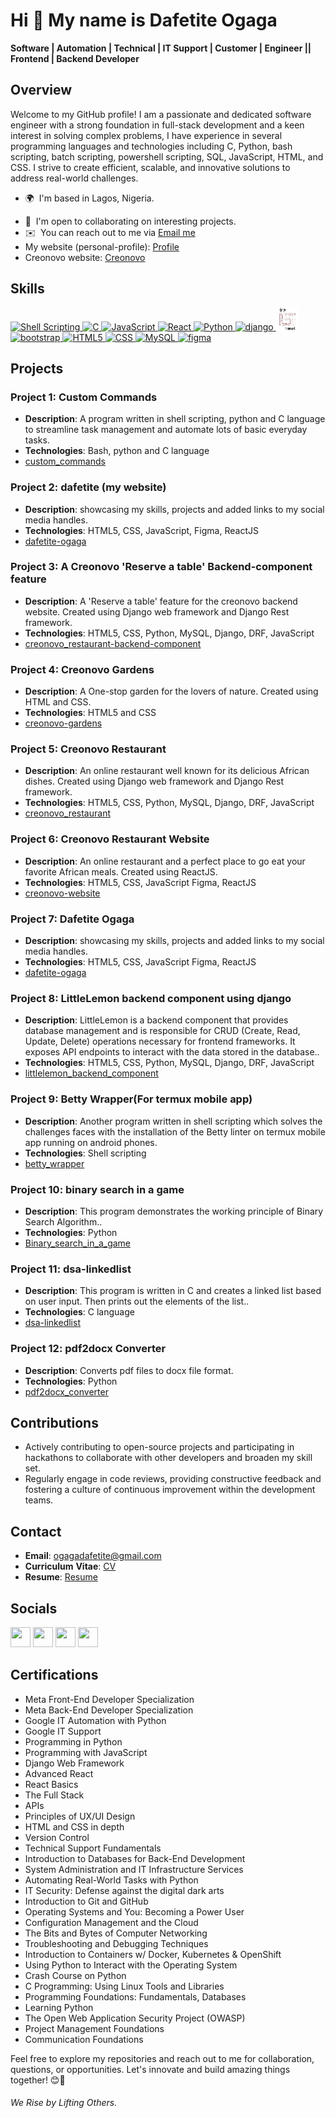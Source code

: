 # Hi 👋 My name is Dafetite Ogaga
**Software | Automation | Technical | IT Support | Customer | Engineer || Frontend | Backend Developer**

## Overview
Welcome to my GitHub profile! I am a passionate and dedicated software engineer with a strong foundation in full-stack development and a keen interest in solving complex problems, I have experience in several programming languages and technologies including C, Python, bash scripting, batch scripting, powershell scripting, SQL, JavaScript, HTML, and CSS. I strive to create efficient, scalable, and innovative solutions to address real-world challenges.

* 🌍  I'm based in Lagos, Nigeria.
<!-- * 🖥️  See my blog at [hashnode](https://sophiaintech.hashnode.dev/) -->

* 🤝  I'm open to collaborating on interesting projects.
* ✉️  You can reach out to me via [Email me](mailto:ogagadafetite@gmail.com)
* My website (personal-profile): [Profile](https://dafetiteogaga.github.io/dafetite/)
* Creonovo website: [Creonovo](https://dafetiteogaga.github.io/dafetite/)

## Skills
<p>
<a href="https://www.gnu.org/software/bash/" target="_blank" rel="noreferrer">
  <img src="https://d33wubrfki0l68.cloudfront.net/306f655dcc33cc3d958cab80d78d3f2da427974c/a2bd8/img/logo/svg/full_colored_dark.svg" width="36" height="36" alt="Shell Scripting" />
</a>
<a href="https://docs.microsoft.com/en-us/cpp/?view=msvc-170" target="_blank" rel="noreferrer"><img src="https://raw.githubusercontent.com/danielcranney/readme-generator/main/public/icons/skills/c-colored.svg" width="36" height="36" alt="C" />
</a>
<a href="https://developer.mozilla.org/en-US/docs/Web/JavaScript" target="_blank" rel="noreferrer"><img src="https://raw.githubusercontent.com/danielcranney/readme-generator/main/public/icons/skills/javascript-colored.svg" width="36" height="36" alt="JavaScript" />
</a>
<a href="https://developer.mozilla.org/en-US/docs/Web/JavaScript" target="_blank" rel="noreferrer"><img src="https://cdn.jsdelivr.net/gh/devicons/devicon/icons/react/react-original.svg" width="36" height="36" alt="React" />
</a>
<a href="https://www.python.org/" target="_blank" rel="noreferrer"><img src="https://raw.githubusercontent.com/danielcranney/readme-generator/main/public/icons/skills/python-colored.svg" width="36" height="36" alt="Python" />
</a>
<a href="https://www.python.org/" target="_blank" rel="noreferrer"><img src="https://static.djangoproject.com/img/logos/django-logo-positive.svg" width="36" height="36" alt="django" />
</a>
<a href="https://www.python.org/" target="_blank" rel="noreferrer"><img src="https://raw.githubusercontent.com/encode/django-rest-framework/master/docs/img/logo.png" width="36" height="36" alt="django" />
</a>
<a href="https://developer.mozilla.org/en-US/docs/Glossary/HTML5" target="_blank" rel="noreferrer"><img src="https://getbootstrap.com/docs/5.3/assets/brand/bootstrap-logo.svg" width="36" height="36" alt="bootstrap" />
</a>
<a href="https://developer.mozilla.org/en-US/docs/Glossary/HTML5" target="_blank" rel="noreferrer"><img src="https://raw.githubusercontent.com/danielcranney/readme-generator/main/public/icons/skills/html5-colored.svg" width="36" height="36" alt="HTML5" />
</a>
<a href="https://developer.mozilla.org/en-US/docs/Glossary/HTML5" target="_blank" rel="noreferrer"><img src="https://cdn.jsdelivr.net/gh/devicons/devicon/icons/css3/css3-original-wordmark.svg" width="36" height="36" alt="CSS" />
</a>
<a href="https://www.mysql.com/" target="_blank" rel="noreferrer"><img src="https://raw.githubusercontent.com/danielcranney/readme-generator/main/public/icons/skills/mysql-colored.svg" width="36" height="36" alt="MySQL" />
</a>
<a href="https://www.mysql.com/" target="_blank" rel="noreferrer"><img src="https://upload.wikimedia.org/wikipedia/commons/3/33/Figma-logo.svg" width="36" height="36" alt="figma" />
</a>
</p>

<!-- <a href="https://github.com/DafetiteOgaga" align="left"><img src="https://github-readme-stats.vercel.app/api/top-langs/?username=DafetiteOgaga&langs_count=10&title_color=a855f7&text_color=ffffff&icon_color=0891b2&bg_color=1c1917&hide_border=true&locale=en&custom_title=Top%20%Languages" alt="Top Languages" /></a> -->

## Projects
### Project 1: Custom Commands
- **Description**: A program written in shell scripting, python and C language to streamline task management and automate lots of basic everyday tasks.
- **Technologies**: Bash, python and C language
- [custom_commands](https://github.com/DafetiteOgaga/custom_commands)

### Project 2: dafetite (my website)
- **Description**: showcasing my skills, projects and added links to my social media handles.
- **Technologies**: HTML5, CSS, JavaScript, Figma, ReactJS
- [dafetite-ogaga](https://github.com/DafetiteOgaga/dafetite)

### Project 3: A Creonovo 'Reserve a table' Backend-component feature
- **Description**: A 'Reserve a table' feature for the creonovo backend website.
Created using Django web framework and Django Rest framework.
- **Technologies**: HTML5, CSS, Python, MySQL, Django, DRF, JavaScript
- [creonovo_restaurant-backend-component](https://github.com/DafetiteOgaga/creonovo_restaurant-backend-component)

### Project 4: Creonovo Gardens
- **Description**: A One-stop garden for the lovers of nature.
Created using HTML and CSS.
- **Technologies**: HTML5 and CSS
- [creonovo-gardens](https://github.com/DafetiteOgaga/creonovo-gardens)

### Project 5: Creonovo Restaurant
- **Description**: An online restaurant well known for its delicious African dishes.
Created using Django web framework and Django Rest framework.
- **Technologies**: HTML5, CSS, Python, MySQL, Django, DRF, JavaScript
- [creonovo_restaurant](https://github.com/DafetiteOgaga/creonovo_restaurant)

### Project 6: Creonovo Restaurant Website
- **Description**: An online restaurant and a perfect place to go eat your favorite African meals.
Created using ReactJS.
- **Technologies**: HTML5, CSS, JavaScript Figma, ReactJS
- [creonovo-website](https://github.com/DafetiteOgaga/creonovo-website)

### Project 7: Dafetite Ogaga
- **Description**: showcasing my skills, projects and added links to my social media handles.
- **Technologies**: HTML5, CSS, JavaScript Figma, ReactJS
- [dafetite-ogaga](https://github.com/DafetiteOgaga/dafetite-ogaga)

### Project 8: LittleLemon backend component using django
- **Description**: LittleLemon is a backend component that provides database management and is responsible for CRUD (Create, Read, Update, Delete) operations necessary for frontend frameworks. It exposes API endpoints to interact with the data stored in the database..
- **Technologies**: HTML5, CSS, Python, MySQL, Django, DRF, JavaScript
- [littlelemon_backend_component](https://github.com/DafetiteOgaga/littlelemon_backend_component)

### Project 9: Betty Wrapper(For termux mobile app)
- **Description**: Another program written in shell scripting which solves the challenges faces with the installation of the Betty linter on termux mobile app running on android phones.
- **Technologies**: Shell scripting
- [betty_wrapper](https://github.com/DafetiteOgaga/betty_wrapper)

### Project 10: binary search in a game
- **Description**: This program demonstrates the working principle of Binary Search Algorithm..
- **Technologies**: Python
- [Binary_search_in_a_game](https://github.com/DafetiteOgaga/Binary_search_in_a_game)

### Project 11: dsa-linkedlist
- **Description**: This program is written in C and creates a linked list based on user input. Then prints out the elements of the list..
- **Technologies**: C language
- [dsa-linkedlist](https://github.com/DafetiteOgaga/dsa-linkedlist)

### Project 12: pdf2docx Converter
- **Description**: Converts pdf files to docx file format.
- **Technologies**: Python
- [pdf2docx_converter](https://github.com/DafetiteOgaga/pdf2docx_converter)


## Contributions
- Actively contributing to open-source projects and participating in hackathons to collaborate with other developers and broaden my skill set.
- Regularly engage in code reviews, providing constructive feedback and fostering a culture of continuous improvement within the development teams.

## Contact
- **Email**: ogagadafetite@gmail.com
- **Curriculum** **Vitae**: [CV](https://github.com/DafetiteOgaga/CV/blob/master/C_Dafetite_Ogaga_SE.pdf)
- **Resume**: [Resume](https://github.com/DafetiteOgaga/Resume/blob/main/R_Dafetite_Ogaga_SE.pdf)

## Socials
<p>
<a href="https://www.linkedin.com/in/ogagadafetite" target="_blank" rel="noreferrer"><img src="https://raw.githubusercontent.com/danielcranney/readme-generator/main/public/icons/socials/linkedin.svg" width="32" height="32" /></a>
<a href="https://twitter.com/dafetite_ogaga" target="_blank" rel="noreferrer"><img src="https://raw.githubusercontent.com/danielcranney/readme-generator/main/public/icons/socials/twitter.svg" width="32" height="32" /></a>
<a href="https://github.com/DafetiteOgaga" target="_blank" rel="noreferrer"><img src="https://raw.githubusercontent.com/danielcranney/readme-generator/main/public/icons/socials/github.svg" width="32" height="32" /></a>
<a href="https://discordapp.com/users/937085989942345768" target="_blank" rel="noreferrer"><img src="https://raw.githubusercontent.com/danielcranney/readme-generator/main/public/icons/socials/discord.svg" width="32" height="32" /></a>
</p>

## Certifications
- Meta Front-End Developer Specialization
- Meta Back-End Developer Specialization
- Google IT Automation with Python
- Google IT Support
- Programming in Python
- Programming with JavaScript
- Django Web Framework
- Advanced React
- React Basics
- The Full Stack
- APIs
- Principles of UX/UI Design
- HTML and CSS in depth
- Version Control
- Technical Support Fundamentals
- Introduction to Databases for Back-End Development
- System Administration and IT Infrastructure Services
- Automating Real-World Tasks with Python
- IT Security: Defense against the digital dark arts
- Introduction to Git and GitHub
- Operating Systems and You: Becoming a Power User
- Configuration Management and the Cloud
- The Bits and Bytes of Computer Networking
- Troubleshooting and Debugging Techniques
- Introduction to Containers w/ Docker, Kubernetes & OpenShift
- Using Python to Interact with the Operating System
- Crash Course on Python
- C Programming: Using Linux Tools and Libraries
- Programming Foundations: Fundamentals, Databases
- Learning Python
- The Open Web Application Security Project (OWASP)
- Project Management Foundations
- Communication Foundations


Feel free to explore my repositories and reach out to me for collaboration, questions, or opportunities. Let's innovate and build amazing things together! 😊🚀


###### *We Rise by Lifting Others.*

